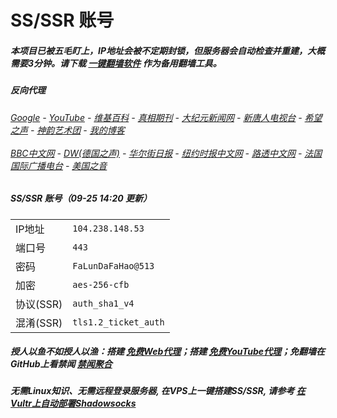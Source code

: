 # SS/SSR 账号 

##### 本项目已被五毛盯上，IP地址会被不定期封锁，但服务器会自动检查并重建，大概需要3分钟。请下载 [一键翻墙软件](https://github.com/gfw-breaker/nogfw/blob/master/README.md) 作为备用翻墙工具。

##### 反向代理
######  [Google](http://108.160.139.82:8888/search?q=425事件) - [YouTube](https://nogfw.the-youtube.win) - [维基百科](http://108.160.139.82:8100/wiki/喬高-麥塔斯調查報告) - [真相期刊](http://108.160.139.82:8300/display.aspx?category_id=3&zhuanti_id=2) - [大纪元新闻网](http://108.160.139.82:10080) - [新唐人电视台](http://108.160.139.82:8000) - [希望之声](http://108.160.139.82:8200) - [神韵艺术团](http://108.160.139.82:8000/xtr/gb/prog673.html) - [我的博客](http://108.160.139.82:10000/)<br/> <br/> [BBC中文网](http://108.160.139.82:9100/zhongwen/simp) - [DW(德国之声)](http://108.160.139.82:9200/zh/在线报导/s-9058?&zhongwen=simp) - [华尔街日报](http://108.160.139.82:9300) - [纽约时报中文网](http://108.160.139.82:9400) - [路透中文网](http://108.160.139.82:9500/) - [法国国际广播电台](http://108.160.139.82:9600/) - [美国之音](http://108.160.139.82:9700/) 

##### SS/SSR 账号（09-25 14:20 更新）
|||
|-|-|
|IP地址|`104.238.148.53`|
|端口号|`443` |
|密码|`FaLunDaFaHao@513`|  
|加密|`aes-256-cfb`|
|协议(SSR) |`auth_sha1_v4`|  
|混淆(SSR) |`tls1.2_ticket_auth`|  

##### 授人以鱼不如授人以渔：搭建 [免费Web代理](https://github.com/no-gfw/heroku-node-proxy#--end--)；搭建 [免费YouTube代理](https://github.com/gfw-breaker/you2php-heroku#--end--)；免翻墙在GitHub上看禁闻 [禁闻聚合](https://github.com/gfw-breaker/banned-news/blob/master/README.md)

##### 无需Linux知识、无需远程登录服务器, 在VPS上一键搭建SS/SSR, 请参考 [在Vultr上自动部署Shadowsocks](https://gfw-breaker.win/vultr%e9%83%a8%e7%bd%b2ss/) 

